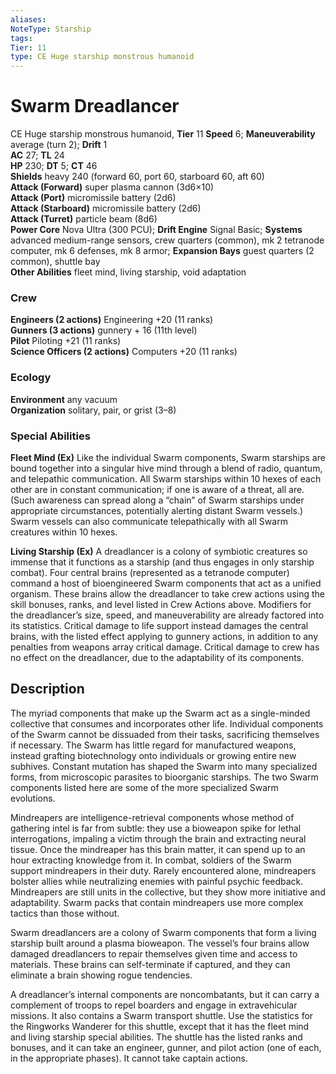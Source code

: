 ```yaml
---
aliases: 
NoteType: Starship
tags: 
Tier: 11
type: CE Huge starship monstrous humanoid
---
```


# Swarm Dreadlancer

CE Huge starship monstrous humanoid, **Tier** 11
**Speed** 6; **Maneuverability** average (turn 2); **Drift** 1  
**AC** 27; **TL** 24  
**HP** 230; **DT** 5; **CT** 46  
**Shields** heavy 240 (forward 60, port 60, starboard 60, aft 60)  
**Attack (Forward)** super plasma cannon (3d6×10)  
**Attack (Port)** micromissile battery (2d6)  
**Attack (Starboard)** micromissile battery (2d6)  
**Attack (Turret)** particle beam (8d6)  
**Power Core** Nova Ultra (300 PCU); **Drift Engine** Signal Basic; **Systems** advanced medium-range sensors, crew quarters (common), mk 2 tetranode computer, mk 6 defenses, mk 8 armor; **Expansion Bays** guest quarters (2 common), shuttle bay  
**Other Abilities** fleet mind, living starship, void adaptation

### Crew

**Engineers (2 actions)** Engineering +20 (11 ranks)  
**Gunners (3 actions)** gunnery + 16 (11th level)  
**Pilot** Piloting +21 (11 ranks)  
**Science Officers (2 actions)** Computers +20 (11 ranks)

### Ecology

**Environment** any vacuum  
**Organization** solitary, pair, or grist (3–8)

### Special Abilities

**Fleet Mind (Ex)** Like the individual Swarm components, Swarm starships are bound together into a singular hive mind through a blend of radio, quantum, and telepathic communication. All Swarm starships within 10 hexes of each other are in constant communication; if one is aware of a threat, all are. (Such awareness can spread along a “chain” of Swarm starships under appropriate circumstances, potentially alerting distant Swarm vessels.) Swarm vessels can also communicate telepathically with all Swarm creatures within 10 hexes.

**Living Starship (Ex)** A dreadlancer is a colony of symbiotic creatures so immense that it functions as a starship (and thus engages in only starship combat). Four central brains (represented as a tetranode computer) command a host of bioengineered Swarm components that act as a unified organism. These brains allow the dreadlancer to take crew actions using the skill bonuses, ranks, and level listed in Crew Actions above. Modifiers for the dreadlancer’s size, speed, and maneuverability are already factored into its statistics. Critical damage to life support instead damages the central brains, with the listed effect applying to gunnery actions, in addition to any penalties from weapons array critical damage. Critical damage to crew has no effect on the dreadlancer, due to the adaptability of its components.

## Description

The myriad components that make up the Swarm act as a single-minded collective that consumes and incorporates other life. Individual components of the Swarm cannot be dissuaded from their tasks, sacrificing themselves if necessary. The Swarm has little regard for manufactured weapons, instead grafting biotechnology onto individuals or growing entire new subhives. Constant mutation has shaped the Swarm into many specialized forms, from microscopic parasites to bioorganic starships. The two Swarm components listed here are some of the more specialized Swarm evolutions.

Mindreapers are intelligence-retrieval components whose method of gathering intel is far from subtle: they use a bioweapon spike for lethal interrogations, impaling a victim through the brain and extracting neural tissue. Once the mindreaper has this brain matter, it can spend up to an hour extracting knowledge from it. In combat, soldiers of the Swarm support mindreapers in their duty. Rarely encountered alone, mindreapers bolster allies while neutralizing enemies with painful psychic feedback. Mindreapers are still units in the collective, but they show more initiative and adaptability. Swarm packs that contain mindreapers use more complex tactics than those without.

Swarm dreadlancers are a colony of Swarm components that form a living starship built around a plasma bioweapon. The vessel’s four brains allow damaged dreadlancers to repair themselves given time and access to materials. These brains can self-terminate if captured, and they can eliminate a brain showing rogue tendencies.

A dreadlancer’s internal components are noncombatants, but it can carry a complement of troops to repel boarders and engage in extravehicular missions. It also contains a Swarm transport shuttle. Use the statistics for the Ringworks Wanderer for this shuttle, except that it has the fleet mind and living starship special abilities. The shuttle has the listed ranks and bonuses, and it can take an engineer, gunner, and pilot action (one of each, in the appropriate phases). It cannot take captain actions.